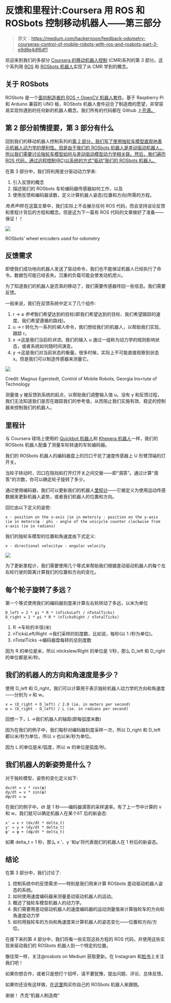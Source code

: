 # 反馈和里程计:Coursera 用 ROS 和 ROSbots 控制移动机器人——第三部分

> 原文：<https://medium.com/hackernoon/feedback-odometry-courseras-control-of-mobile-robots-with-ros-and-rosbots-part-3-e9d8e4df6df1>

欢迎来到我们的多部分 [Coursera 的移动机器人控制](https://www.coursera.org/learn/mobile-robot) (CMR)系列的第 3 部分。这个系列用 [ROS](http://www.ros.org) 和 [ROSbots 机器人](http://www.rosbots.com)实现了从 CMR 学到的概念。

## 关于 ROSbots

ROSbots 是一个[面向制造者的 ROS + OpenCV 机器人套件](https://www.rosbots.com/purchase)。基于 Raspberry Pi 和 Arduino 兼容的 UNO 板，ROSbots 机器人套件迎合了制造商的愿望，非常容易实现你遇到的任何新的机器人概念。我们所有的代码都在 Github 上[开源。](https://github.com/rosbots)

## 第 2 部分前情提要，第 3 部分有什么

回到我们的移动机器人控制系列的[第 2 部分，我们写了使用独轮车模型直观地表示机器人动力学的便利性。但是由于我们的 ROSbots 机器人是差动驱动机器人，所以我们需要讨论独轮车模型如何与差动驱动模型动力学相关联。然后，我们遍历 ROS 代码，通过远程控制(RC)以系统的方式“驱动”我们的 ROSbots 机器人。](/@rosbots/unicycle-to-differential-drive-courseras-control-of-mobile-robots-with-ros-and-rosbots-part-2-6d27d15f2010)

在第 3 部分中，我们将利用差分驱动动力学来:

1.  引入反馈的概念
2.  描述我们的 ROSbots 车轮编码器传感器如何工作，以及
3.  使用反馈和编码器读数，定义计算机器人姿态(位置和方向)所需的方程。

*免责声明*:在这篇文章中，我们实际上不会展示任何 ROS 代码，而会坚持谈论反馈和里程计背后的方程和概念。但是这为下一篇有 ROS 代码的文章做好了准备——保证！！

![](img/dc2bc632109a250bfedd85b766c41bd8.png)

ROSbots’ wheel encoders used for odometry

## 反馈需求

即使我们成功地向机器人发送了驱动命令，我们也不能保证机器人已经执行了命令。数据包可能已经丢失。沉重的负载可能会使发动机熄火。

为了知道我们的机器人是否真的移动了，我们需要传感器传回一些信息。我们需要反馈。

一般来说，我们在反馈系统中定义了几个组件:

1.  r → a *参考*我们希望达到的目标(即我们希望达到的目标、我们希望跟踪的速度、我们希望遵循的路线)。
2.  u → r 转化为一系列的*输入*命令，我们想给我们的机器人，以帮助我们实现，跟踪 r。
3.  x →这是我们当前的*状态*。我们的输入 u 通过一组称为动力学的规则影响状态，或者系统如何随时间演变。
4.  y →这是我们对当前状态的衡量。很多时候，实际上不可能直接观察到状态 x。但是我们可以制造传感器来测量它。

![](img/037e3b70ed98c60317f8bf1a65096760.png)

Credit: Magnus Egerstedt, Control of Mobile Robots, Georgia Ins<tute of Technology

测量值 y 被反馈到系统的起点，以帮助我们调整输入值 u。没有 y 和反馈过程，我们无法知道我们是否在跟踪我们的参考值，从而阻止我们实施有效、稳定的控制器来控制我们的机器人。

## 里程计

与 Coursera 球场上使用的 [Quickbot 机器人](http://gritslab.gatech.edu/Pickem/quickbot-a-robot-built-in-an-afternoon.html)和 [Khepera 机器人](https://en.wikipedia.org/wiki/Khepera_mobile_robot)一样，我们的 ROSbots 机器人配备了测量车轮转速的车轮编码器。

我们的 ROSbots 机器人的编码器盘上的凹口干扰了速度传感器上 U 形臂顶端的灯开关。

当轮子转动时，凹口在阻挡和打开灯开关之间交替——即“滴答”。通过计算“滴答”的次数，你可以确定轮子旋转了多少。

通过使用编码器，我们可以更新我们的机器人[里程计](https://en.wikipedia.org/wiki/Odometry)——它被定义为使用运动传感数据来更新机器人姿势，或者我们机器人的位置和方向。

回忆由以下定义的姿势:

```
x - position on the x-axis (ie in meters)y - position on the y-axis (ie in meters)φ - phi - angle of the unicycle counter clockwise from x-axis (ie in radians)
```

我们的独轮车模型的位置和角速度由下式定义:

```
v - directional velocityw - angular velocity
```

![](img/68e21f11947be3c655263cdd43114aa2.png)

为了更新里程计，我们需要使用几个等式来帮助我们根据差动驱动机器人的每个左右轮行驶的距离计算我们的位置和方向的变化。

## 每个轮子旋转了多远？

第一个等式使用我们的编码器刻度来计算左右轮转动了多远，以米为单位

```
D_left = 2 * pi * R * (nTicksLeft / nTotalTicks)
D_right = 2 * pi * R * (nTicksRight / nTotalTicks)
```

1.  R →车轮的半径(米)
2.  nTicksLeft/Right →我们采样的刻度数，比如说，每秒(以 1 /秒为单位)。
3.  nTotalTicks →编码器盘每转的总刻度数

因为 R 的单位是米，所以 ntickslew/Right 的单位是 1/秒，那么 D_left 和 D_right 的单位都是米/秒。

## 我们的机器人的方向和角速度是多少？

使用 D_left 和 D_right，我们可以计算用于表示独轮机器人动力学的方向和角速度——分别为 v 和 w。

```
v = (D_right + D_left) / 2.0 (ie. in meters per second)
w = (D_right - D_left) / L (ie. in radians per second)
```

回想一下，L →我们机器人的轴距(即每弧度米数)

因为在我们的例子中，我们每秒对编码器刻度采样一次，所以 D_right 和 D_left 都以米/秒为单位，所以 v 也以米/秒为单位。

因为 L 的单位是米/弧度，所以 w 的单位是弧度/秒。

## 我们机器人的新姿势是什么？

对于独轮模型，姿势的变化定义如下:

```
dx/dt = v * cos(φ)
dy/dt = v * sin(φ)
dφ/dt = w
```

在我们的例子中，dt 是 1 秒——编码器滴答的采样速率。有了上一节中计算的 v 和 w，我们就可以确定机器人在某个δT 后的新姿态:

```
x' = x + (dx/dt * delta_t)
y' = y + (dy/dt * delta_t)
φ' = φ + (dφ/dt * delta_t)
```

如果 delta_t = 1 秒，那么 x '、y '和φ'将代表我们的机器人在 1 秒后的新姿态。

## 结论

在第 3 部分中，我们讨论了:

1.  控制系统中的反馈需求——特别是我们用来计算 ROSbots 差动驱动机器人姿态的系统。
2.  如何使用速度编码器来测量差动驱动机器人的运动。
3.  概述了独轮车模型机器人的动力学。
4.  我们需要用差动驱动机器人的速度编码器的运动测量值来计算独轮车的方向和角速度动力学
5.  如何用独轮车的方向和角速度来计算机器人的姿态变化——位置和方向/方位。

在接下来的第 4 部分中，我们将看一些实现这些方程的 ROS 代码，并使用这些实现来驱动我们的 ROSbots 机器人到一个特定的位置。

像往常一样，关注@rosbots on Medium 获取更新。在 Instagram 和[脸书](https://www.facebook.com/hackrosbots)上关注我们吧！

如果你想合作，或者只是想打个招呼，请不要犹豫，提出问题、评论、总体反馈。

如果你还没有这样做，[在这里](https://www.rosbots.com/purchase)购买你自己的 ROSbots 机器人来跟随。

谢谢！
杰克“机器人制造商”